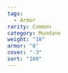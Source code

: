 ```yaml
---  
tags:  
  - Armor  
rarity: Common  
category: Mundane  
weight: "10"  
armor: "8"  
cover: "-3"  
sort: "100"  
---  
```

